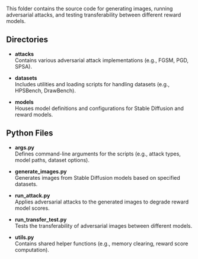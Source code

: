 This folder contains the source code for generating images, running adversarial attacks, and testing transferability between different reward models.

## Directories

- **attacks**  
  Contains various adversarial attack implementations (e.g., FGSM, PGD, SPSA).

- **datasets**  
  Includes utilities and loading scripts for handling datasets (e.g., HPSBench, DrawBench).

- **models**  
  Houses model definitions and configurations for Stable Diffusion and reward models.

## Python Files

- **args.py**  
  Defines command-line arguments for the scripts (e.g., attack types, model paths, dataset options).

- **generate_images.py**  
  Generates images from Stable Diffusion models based on specified datasets.

- **run_attack.py**  
  Applies adversarial attacks to the generated images to degrade reward model scores.

- **run_transfer_test.py**  
  Tests the transferability of adversarial images between different models.

- **utils.py**  
  Contains shared helper functions (e.g., memory clearing, reward score computation).
